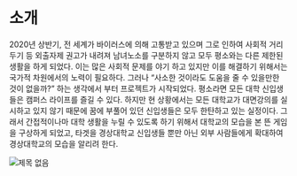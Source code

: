 # 소개

2020년 상반기, 전 세계가 바이러스에 의해 고통받고 있으며 그로 인하여 사회적 거리두기 등 외출자제 권고가 
내려져 남녀노소를 구분하지 않고 모두 평소와는 다른 제한된 생활을 하게 되었다. 이는 많은 사회적 문제를 야기
하고 있지만 이를 해결하기 위해서는 국가적 차원에서의 노력이 필요하다. 그러나 “사소한 것이라도 도움을 줄 수 
있을만한 것이 없을까?” 하는 생각에서 부터 프로젝트가 시작되었다. 
 평소라면 모든 대학 신입생들은 캠퍼스 라이프를 즐길 수 있다. 하지만 현 상황에서는 모든 대학교가 대면강의를 
실시하고 있지 않기 때문에 꿈에 부풀어 있던 신입생들은 모두 한탄하고 있는 실정이다. 그래서 간접적이나마 대학
생활을 누릴 수 있도록 하기 위해서 대학교의 모습을 본 뜬 게임을 구상하게 되었고, 타겟을 경상대학교 신입생들 
뿐만 아닌 외부 사람들에게 확대하여 경상대학교의 모습을 알리려 한다.


![제목 없음](https://user-images.githubusercontent.com/49221672/113817268-0b541f00-97b1-11eb-911a-dc4a2616e147.png)
